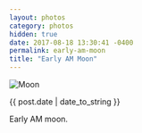 ```yaml
---
layout: photos
category: photos
hidden: true
date: 2017-08-18 13:30:41 -0400
permalink: early-am-moon
title: "Early AM Moon"
---
```


![Moon](http://jonkit.ca/cdn/photos/2017-08-18-early-morning-moon.jpeg)

{{ post.date | date_to_string }}

Early AM moon.
